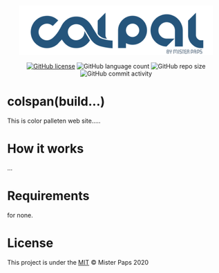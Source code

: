 <div align="center">
<img src="assets/img/logo.svg" width="450px"></img>

[![GitHub license](https://img.shields.io/github/license/HenriqueChigumane/colpal?logoColor=red)](https://github.com/HenriqueChigumane/colpal/blob/master/LICENSE)
![GitHub language count](https://img.shields.io/github/languages/count/henriquechigumane/colpal)
![GitHub repo size](https://img.shields.io/github/repo-size/henriquechigumane/colpal)
![GitHub commit activity](https://img.shields.io/github/commit-activity/m/henriquechigumane/colpal)
 </div> 

# colspan(build...)
This is color palleten web site.....
# How it works
...
# Requirements
 for none.
 # License
 This project is under the [MIT](LICENSE.md) © Mister Paps 2020
